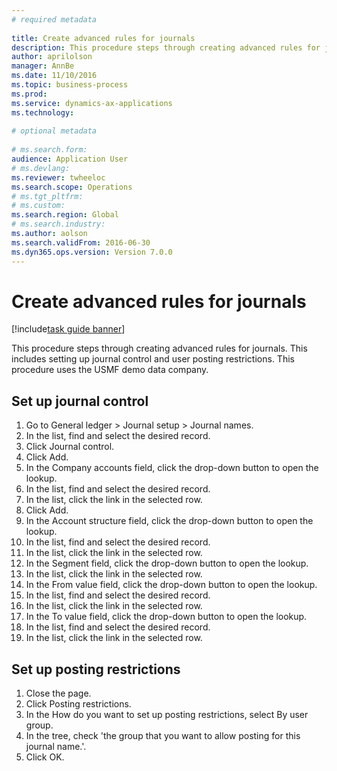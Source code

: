```yaml
--- 
# required metadata 
 
title: Create advanced rules for journals
description: This procedure steps through creating advanced rules for journals. 
author: aprilolson
manager: AnnBe 
ms.date: 11/10/2016
ms.topic: business-process 
ms.prod:  
ms.service: dynamics-ax-applications 
ms.technology:  
 
# optional metadata 
 
# ms.search.form:   
audience: Application User 
# ms.devlang:  
ms.reviewer: twheeloc
ms.search.scope: Operations 
# ms.tgt_pltfrm:  
# ms.custom:  
ms.search.region: Global
# ms.search.industry: 
ms.author: aolson
ms.search.validFrom: 2016-06-30 
ms.dyn365.ops.version: Version 7.0.0 
---
```

# Create advanced rules for journals

[!include[task guide banner](../../includes/task-guide-banner.md)]

This procedure steps through creating advanced rules for journals. This includes setting up journal control and user posting restrictions. This procedure uses the USMF demo data company.


## Set up journal control
1. Go to General ledger > Journal setup > Journal names.
2. In the list, find and select the desired record.
3. Click Journal control.
4. Click Add.
5. In the Company accounts field, click the drop-down button to open the lookup.
6. In the list, find and select the desired record.
7. In the list, click the link in the selected row.
8. Click Add.
9. In the Account structure field, click the drop-down button to open the lookup.
10. In the list, find and select the desired record.
11. In the list, click the link in the selected row.
12. In the Segment field, click the drop-down button to open the lookup.
13. In the list, click the link in the selected row.
14. In the From value field, click the drop-down button to open the lookup.
15. In the list, find and select the desired record.
16. In the list, click the link in the selected row.
17. In the To value field, click the drop-down button to open the lookup.
18. In the list, find and select the desired record.
19. In the list, click the link in the selected row.

## Set up posting restrictions
1. Close the page.
2. Click Posting restrictions.
3. In the How do you want to set up posting restrictions, select By user group.
4. In the tree, check 'the group that you want to allow posting for this journal name.'.
5. Click OK.

